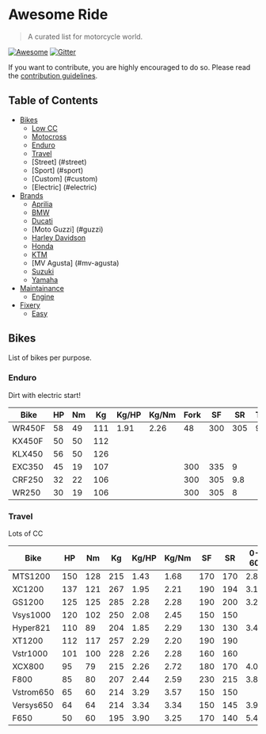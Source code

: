 # Awesome Ride

> A curated list for motorcycle world.

[![Awesome](https://cdn.rawgit.com/sindresorhus/awesome/d7305f38d29fed78fa85652e3a63e154dd8e8829/media/badge.svg)](https://github.com/sindresorhus/awesome) [![Gitter](https://badges.gitter.im/Join%20Chat.svg)](https://gitter.im/nofxx/awesome-ride)

If you want to contribute, you are highly encouraged to do so. Please read the [contribution guidelines](contributing.md).

## Table of Contents

- [Bikes](#bikes)
    - [Low CC](#low-cc)
    - [Motocross](#mx)
    - [Enduro](#enduro)
    - [Travel](#travel)
    - [Street] (#street)
    - [Sport] (#sport)
    - [Custom] (#custom)
    - [Electric] (#electric)
- [Brands](#brands)
    - [Aprilia](#aprilia)
    - [BMW](#bmw)
    - [Ducati](#ducati)
    - [Moto Guzzi] (#guzzi)
    - [Harley Davidson](#hd)
    - [Honda](#honda)
    - [KTM](#ktm)
    - [MV Agusta] (#mv-agusta)
    - [Suzuki](#suzuki)
    - [Yamaha](#yamaha)
- [Maintainance](#applications)
    - [Engine](#engine)
- [Fixery](#backup)
    - [Easy](#fix-easy)


## Bikes

List of bikes per purpose.


### Enduro

Dirt with electric start!

Bike      |   HP   |   Nm   |   Kg   |  Kg/HP  |  Kg/Nm  |  Fork  |   SF  |   SR  | Tank/l 
----------|--------|--------|--------|---------|---------|--------|-------|-------|--------
WR450F    |   58   |    49  |   111  |   1.91  |   2.26  |   48   |  300  |  305  |  9.8
KX450F    |   50   |    50  |   112  |         |         |      |      |
KLX450    |   56   |    50  |   126  |         |         |      |      |
EXC350    |   45   |    19  |   107  |         |         |  300 |  335 |  9
CRF250    |   32   |    22  |   106  |         |         |  300 |  305 |  9.8
WR250     |   30   |    19  |   106  |         |         |  300 |  305 |  8


### Travel

Lots of CC


Bike      |   HP   |   Nm   |   Kg   |  Kg/HP  |  Kg/Nm  |  SF  |  SR  |  0-60  |  1/4
----------|--------|--------|--------|---------|---------|------|------|--------|-------
MTS1200   |   150  |   128  |   215  |   1.43  |   1.68  |  170 |  170 |  2.80  | 10.60
XC1200    |   137  |   121  |   267  |   1.95  |   2.21  |  190 |  194 |  3.10  | 11.20
GS1200    |   125  |   125  |   285  |   2.28  |   2.28  |  190 |  200 |  3.20  | 12.20
Vsys1000  |   120  |   102  |   250  |   2.08  |   2.45  |  150 |  150 |        |
Hyper821  |   110  |    89  |   204  |   1.85  |   2.29  |  130 |  130 |  3.44  | 11.10
XT1200    |   112  |   117  |   257  |   2.29  |   2.20  |  190 |  190
Vstr1000  |   101  |   100  |   228  |   2.26  |   2.28  |  160 |  160
XCX800    |    95  |    79  |   215  |   2.26  |   2.72  |  180 |  170 |  4.00  |  12.00
F800      |    85  |    80  |   207  |   2.44  |   2.59  |  230 |  215 |  3.80  |  12.50
Vstrom650 |    65  |    60  |   214  |   3.29  |   3.57  |  150 |  150
Versys650 |    64  |    64  |   214  |   3.34  |   3.34  |  150 |  145 |  3.90  | 12.70
F650      |    50  |    60  |   195  |   3.90  |   3.25  |  170 |  140 |  5.40  | 13.80


